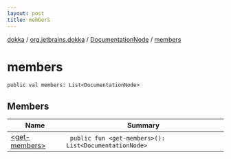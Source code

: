 ```yaml
---
layout: post
title: members
---
```

[dokka](../../../index.md) / [org.jetbrains.dokka](../../index.md) / [DocumentationNode](../index.md) / [members](index.md)

# members

```
public val members: List<DocumentationNode>
```
## Members
| Name | Summary |
|------|---------|
|[&lt;get-members&gt;](_get-members_.md)|&nbsp;&nbsp;`public fun <get-members>(): List<DocumentationNode>`<br>|
